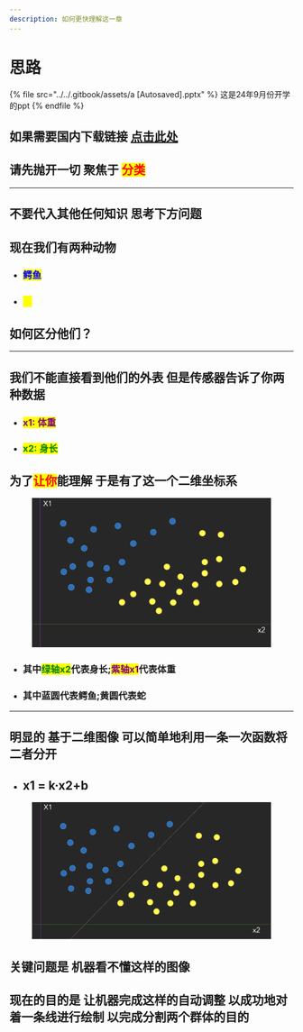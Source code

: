 ```yaml
---
description: 如何更快理解这一章
---
```


# 思路

{% file src="../../.gitbook/assets/a [Autosaved].pptx" %}
这是24年9月份开学的ppt
{% endfile %}

## 如果需要国内下载链接 [点击此处 ](https://wwpl.lanzouw.com/iapAt2ckzlof)

## 请先抛开一切 聚焦于 <mark style="color:red;">分类</mark>

***

## 不要代入其他任何知识 思考下方问题

## 现在我们有两种动物&#x20;

* ### <mark style="color:blue;">鳄鱼</mark>&#x20;
* ### <mark style="color:yellow;">蛇</mark>

## 如何区分他们？

***

## 我们不能直接看到他们的外表 但是传感器告诉了你两种数据

* ### <mark style="color:purple;">x1: 体重</mark>&#x20;
* ### <mark style="color:green;">x2: 身长</mark>

## 为了<mark style="color:red;">让你</mark>能理解 于是有了这一个二维坐标系

<figure><img src="../../.gitbook/assets/image (8).png" alt=""><figcaption></figcaption></figure>

* ### 其中<mark style="color:green;">绿轴x2</mark>代表身长;<mark style="color:purple;">紫轴x1</mark>代表体重
* ### 其中蓝圆代表鳄鱼;黄圆代表蛇

***

## 明显的 基于二维图像 可以简单地利用一条一次函数将二者分开

* ## x1 = k·x2+b

<figure><img src="../../.gitbook/assets/image (2).png" alt=""><figcaption></figcaption></figure>

##

##

## 关键问题是 机器看不懂这样的图像

## 现在的目的是 让机器完成这样的自动调整 以成功地对着一条线进行绘制 以完成分割两个群体的目的&#x20;

